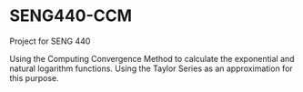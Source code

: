 # SENG440-CCM
Project for SENG 440

Using the Computing Convergence Method to calculate the exponential and natural logarithm functions. 
Using the Taylor Series as an approximation for this purpose.
